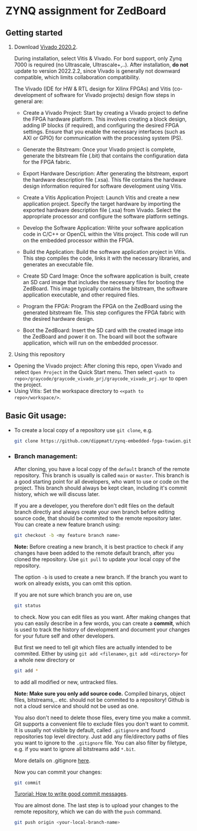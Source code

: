 # ZYNQ assignment for ZedBoard

## Getting started

1) Download [Vivado 2020.2](https://www.xilinx.com/support/download/index.html/content/xilinx/en/downloadNav/vivado-design-tools/archive.html). 

    During installation, select Vitis & Vivado. For bord support, only Zynq 7000 is required (no Ultrascale, Ultrascale+,..). After installation, **do not** update to version 2022.2.2, since Vivado is generally not downward compatible, which limits collaboration compatibility.

    The Vivado (IDE for HW & RTL design for Xilinx FPGAs) and Vitis (co-development of software for Vivado projects) design flow steps in general are:

    - Create a Vivado Project: Start by creating a Vivado project to define the FPGA hardware platform. This involves creating a block design, adding IP blocks (if required), and configuring the desired FPGA settings. Ensure that you enable the necessary interfaces (such as AXI or GPIO) for communication with the processing system (PS).

    - Generate the Bitstream: Once your Vivado project is complete, generate the bitstream file (.bit) that contains the configuration data for the FPGA fabric.

    - Export Hardware Description: After generating the bitstream, export the hardware description file (.xsa). This file contains the hardware design information required for software development using Vitis.

    - Create a Vitis Application Project: Launch Vitis and create a new application project. Specify the target hardware by importing the exported hardware description file (.xsa) from Vivado. Select the appropriate processor and configure the software platform settings.

    - Develop the Software Application: Write your software application code in C/C++ or OpenCL within the Vitis project. This code will run on the embedded processor within the FPGA.

    - Build the Application: Build the software application project in Vitis. This step compiles the code, links it with the necessary libraries, and generates an executable file.

    - Create SD Card Image: Once the software application is built, create an SD card image that includes the necessary files for booting the ZedBoard. This image typically contains the bitstream, the software application executable, and other required files.

    - Program the FPGA: Program the FPGA on the ZedBoard using the generated bitstream file. This step configures the FPGA fabric with the desired hardware design.

    - Boot the ZedBoard: Insert the SD card with the created image into the ZedBoard and power it on. The board will boot the software application, which will run on the embedded processor.

2) Using this repository
- Opening the Vivado project: After cloning this repo, open Vivado and select `Open Project` in the Quick Start menu. Then select `<path to repo>/graycode/graycode_vivado_prj/graycode_vivado_prj.xpr` to open the project.
- Using Vitis: Set the workspace directory to `<<path to repo>/workspace/>`.

## Basic Git usage:

- To create a local copy of a repository use `git clone`, e.g.

    ```bash
    git clone https://github.com/dippmatt/zynq-embedded-fpga-tuwien.git
    ```

- ### Branch management: 
    After cloning, you have a local copy of the `default` branch of the remote repository. This branch is usually is called `main` or `master`. This branch is a good starting point for all developers, who want to use or code on the project. This branch should always be kept clean, including it's commit history, which we will discuss later. 

    If you are a developer, you therefore don't edit files on the default branch directly and always create your own branch before editing source code, that should be commited to the remote repository later. You can create a new feature branch using:

    ```bash
    git checkout -b <my feature branch name>
    ```

    **Note:** Before creating a new branch, it is best practice to check if any changes have been added to the remote default branch, after you cloned the repository. Use `git pull` to update your local copy of the repository.

    The option `-b` is used to create a new branch. If the branch you want to work on already exists, you can omit this option.

    If you are not sure which branch you are on, use 
    ```bash
    git status
    ``` 
    to check. Now you can edit files as you want. After making changes that you can easily describe in a few words, you can create a **commit**, which is used to track the history of development and document your changes for your future self and other developers. 
    
    But first we need to tell git which files are actually intended to be commited. Either by using `git add <filename>`, `git add <directory>` for a whole new directory or
    ```bash
    git add *
    ``` 
    to add all modified or new, untracked files.

    **Note: Make sure you only add source code.** Compiled binarys, object files, bitstreams,.. etc. should not be commited to a repository! Github is not a cloud service and should not be used as one.

    You also don't need to delete those files, every time you make a commit. Git supports a convenient file to exclude files you don't want to commit. It is usually not visible by default, called `.gitignore` and found repositories top level directory. Just add any file/directory paths of files you want to ignore to the `.gitignore` file. You can also filter by filetype, e.g. if you want to ignore all bitstreams add `*.bit`. 
    
    More details on .gitignore [here](https://www.atlassian.com/git/tutorials/saving-changes/gitignore).

    Now you can commit your changes:

    ```bash
    git commit
    ``` 
    [Turorial: How to write good commit messages](https://cbea.ms/git-commit/).

    You are almost done. The last step is to upload your changes to the remote repository, which we can do with the `push` command.

    ```bash
    git push origin <your-local-branch-name>
    ``` 